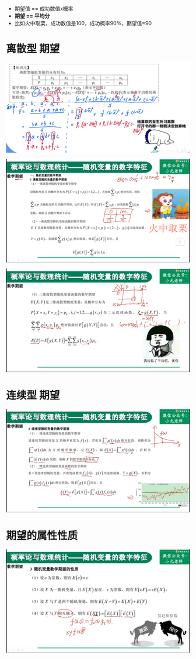 - 期望值 == 成功数值x概率
- **期望 == 平均分**
- 比如火中取栗，成功数值是100，成功概率90%，期望值=90

# 离散型 期望
![](../photo/Pasted%20image%2020240423170925.png)

![](../photo/Pasted%20image%2020240419113159.png)

![](../photo/Pasted%20image%2020240419113448.png)

# 连续型 期望
![](../photo/Pasted%20image%2020240419113455.png)

# 期望的属性性质

![](../photo/Pasted%20image%2020240419113502.png)
